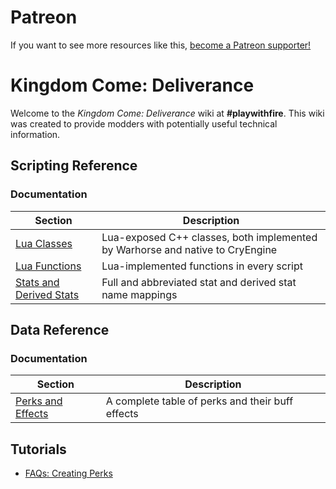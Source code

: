 <!-- TITLE: Kingdom Come -->
<!-- SUBTITLE: Kingdom Come: Deliverance -->

# Patreon

If you want to see more resources like this, [become a Patreon supporter!](https://www.patreon.com/fireundubh) 

# Kingdom Come: Deliverance
Welcome to the *Kingdom Come: Deliverance* wiki at **#playwithfire**. This wiki was created to provide modders with potentially useful technical information.

## Scripting Reference

### Documentation

Section | Description
--- | ---
[Lua Classes](kingdomcome/classes) | Lua-exposed C++ classes, both implemented by Warhorse and native to CryEngine
[Lua Functions](kingdomcome/functions) | Lua-implemented functions in every script
[Stats and Derived Stats](kingdomcome/stats) | Full and abbreviated stat and derived stat name mappings

## Data Reference

### Documentation

Section | Description
--- | ---
[Perks and Effects](kingdomcome/perks) | A complete table of perks and their buff effects

## Tutorials

* [FAQs: Creating Perks](kingdomcome/faqs_creating_perks)